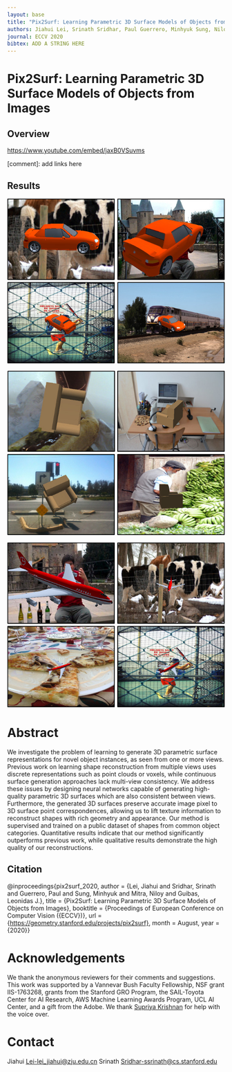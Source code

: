 ```yaml
---
layout: base
title: "Pix2Surf: Learning Parametric 3D Surface Models of Objects from Images"
authors: Jiahui Lei, Srinath Sridhar, Paul Guerrero, Minhyuk Sung, Niloy Mitra, Leonidas J.Guibas
journal: ECCV 2020
bibtex: ADD A STRING HERE
---
```


# Pix2Surf: Learning Parametric 3D Surface Models of Objects from Images

## Overview

https://www.youtube.com/embed/jaxB0VSuvms

[comment]: add links here

<!-- https://geometry.stanford.edu/projects/pix2surf/pub/pix2surf.pdf

# Supplementary

https://geometry.stanford.edu/projects/pix2surf/pub/pix2surf_supp.pdf

# GitHub

https://github.com/JiahuiLei/Pix2Surf

# Dataset

https://github.com/JiahuiLei/Pix2Surf#dataset -->

## Results

![pix2surf car](/assets/images/projects/pix2surf/car.jpeg "Car")

![pix2surf chair](/assets/images/projects/pix2surf/chair.jpeg "Chair")

![pix2surf airplane](/assets/images/projects/pix2surf/airplane.jpeg "Airplane")

# Abstract

We investigate the problem of learning to generate 3D parametric surface representations for novel object instances, as seen from one
or more views. Previous work on learning shape reconstruction from
multiple views uses discrete representations such as point clouds or
voxels, while continuous surface generation approaches lack
multi-view consistency. We address these issues by designing neural
networks capable of generating high-quality parametric 3D surfaces
which are also consistent between views. Furthermore, the generated
3D surfaces preserve accurate image pixel to 3D surface point
correspondences, allowing us to lift texture information to
reconstruct shapes with rich geometry and appearance. Our method is
supervised and trained on a public dataset of shapes from common
object categories. Quantitative results indicate that our method
significantly outperforms previous work, while qualitative results demonstrate the high quality of our reconstructions.

## Citation

@inproceedings{pix2surf_2020,
author = {Lei, Jiahui and Sridhar, Srinath and Guerrero, Paul and Sung, Minhyuk and Mitra, Niloy and Guibas, Leonidas J.},
title = {Pix2Surf: Learning Parametric 3D Surface Models of Objects from Images},
booktitle = {Proceedings of European Conference on Computer Vision ({ECCV})},
url = {https://geometry.stanford.edu/projects/pix2surf},
month = August,
year = {2020}}

# Acknowledgements

We thank the anonymous reviewers for their comments and suggestions.
This work was supported by a Vannevar Bush Faculty Fellowship, NSF
grant IIS-1763268, grants from the Stanford GRO Program, the
SAIL-Toyota Center for AI Research, AWS Machine Learning Awards
Program, UCL AI Center, and a gift from the Adobe. We thank
[Supriya Krishnan](https://supadupa09.cargo.site/) for help with the voice over.

# Contact

Jiahui Lei-lei_jiahui@zju.edu.cn
Srinath Sridhar-ssrinath@cs.stanford.edu
